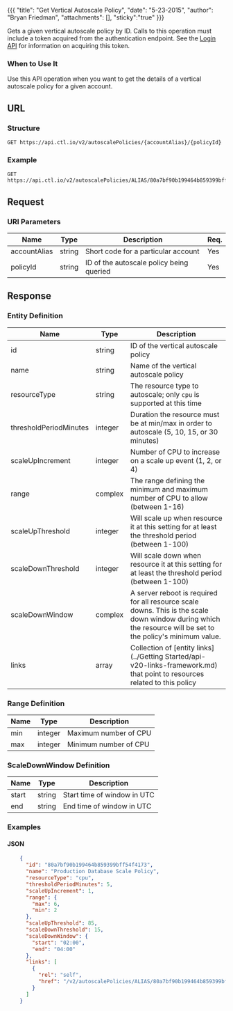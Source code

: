 {{{
  "title": "Get Vertical Autoscale Policy",
  "date": "5-23-2015",
  "author": "Bryan Friedman",
  "attachments": [],
  "sticky":"true"
}}}

Gets a given vertical autoscale policy by ID. Calls to this operation must include a token acquired from the authentication endpoint. See the [Login API](../Authentication/login.md) for information on acquiring this token.

### When to Use It

Use this API operation when you want to get the details of a vertical autoscale policy for a given account.

## URL

### Structure

    GET https://api.ctl.io/v2/autoscalePolicies/{accountAlias}/{policyId}

### Example

    GET https://api.ctl.io/v2/autoscalePolicies/ALIAS/80a7bf90b199464b859399bff54f4173

## Request

### URI Parameters

| Name | Type | Description | Req. |
| --- | --- | --- | --- |
| accountAlias | string | Short code for a particular account | Yes |
| policyId | string | ID of the autoscale policy being queried | Yes |

## Response

### Entity Definition

| Name | Type | Description |
| --- | --- | --- |
| id | string | ID of the vertical autoscale policy |
| name | string | Name of the vertical autoscale policy |
| resourceType | string | The resource type to autoscale; only `cpu` is supported at this time |
| thresholdPeriodMinutes | integer | Duration the resource must be at min/max in order to autoscale (5, 10, 15, or 30 minutes)  |
| scaleUpIncrement | integer | Number of CPU to increase on a scale up event (1, 2, or 4) |
| range | complex | The range defining the minimum and maximum number of CPU to allow (between 1-16) |
| scaleUpThreshold | integer | Will scale up when resource it at this setting for at least the threshold period (between 1-100) |
| scaleDownThreshold | integer | Will scale down when resource it at this setting for at least the threshold period (between 1-100) |
| scaleDownWindow | complex | A server reboot is required for all resource scale downs. This is the scale down window during which the resource will be set to the policy's minimum value. |
| links | array | Collection of [entity links](../Getting Started/api-v20-links-framework.md) that point to resources related to this policy |

### Range Definition

| Name | Type | Description |
| --- | --- | --- |
| min | integer | Maximum number of CPU |
| max | integer | Minimum number of CPU |

### ScaleDownWindow Definition

| Name | Type | Description |
| --- | --- | --- |
| start | string | Start time of window in UTC |
| end | string | End time of window in UTC |

### Examples

#### JSON
```json
    {
      "id": "80a7bf90b199464b859399bff54f4173",
      "name": "Production Database Scale Policy",
      "resourceType": "cpu",
      "thresholdPeriodMinutes": 5,
      "scaleUpIncrement": 1,
      "range": {
        "max": 6,
        "min": 2
      },
      "scaleUpThreshold": 85,
      "scaleDownThreshold": 15,
      "scaleDownWindow": {
        "start": "02:00",
        "end": "04:00"
      },
      "links": [
        {
          "rel": "self",
          "href": "/v2/autoscalePolicies/ALIAS/80a7bf90b199464b859399bff54f4173"
        }
      ]
    }
